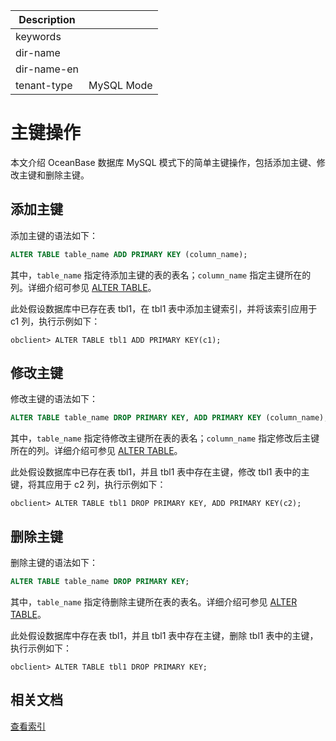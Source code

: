 | Description   |                 |
|---------------|-----------------|
| keywords      |                 |
| dir-name      |                 |
| dir-name-en   |                 |
| tenant-type   | MySQL Mode      |

# 主键操作

本文介绍 OceanBase 数据库 MySQL 模式下的简单主键操作，包括添加主键、修改主键和删除主键。

## 添加主键

添加主键的语法如下：

```sql
ALTER TABLE table_name ADD PRIMARY KEY (column_name);
```

其中，`table_name` 指定待添加主键的表的表名；`column_name` 指定主键所在的列。详细介绍可参见 [ALTER TABLE](../600.sql-statement-of-mysql-mode/1600.alter-table-of-mysql-mode.md)。

此处假设数据库中已存在表 tbl1，在 tbl1 表中添加主键索引，并将该索引应用于 c1 列，执行示例如下：

```shell
obclient> ALTER TABLE tbl1 ADD PRIMARY KEY(c1);
```

## 修改主键

修改主键的语法如下：

```sql
ALTER TABLE table_name DROP PRIMARY KEY, ADD PRIMARY KEY (column_name);
```

其中，`table_name` 指定待修改主键所在表的表名；`column_name` 指定修改后主键所在的列。详细介绍可参见 [ALTER TABLE](../600.sql-statement-of-mysql-mode/1600.alter-table-of-mysql-mode.md)。

此处假设数据库中已存在表 tbl1，并且 tbl1 表中存在主键，修改 tbl1 表中的主键，将其应用于 c2 列，执行示例如下：

```shell
obclient> ALTER TABLE tbl1 DROP PRIMARY KEY, ADD PRIMARY KEY(c2);
```

## 删除主键

删除主键的语法如下：

```sql
ALTER TABLE table_name DROP PRIMARY KEY;
```

其中，`table_name` 指定待删除主键所在表的表名。详细介绍可参见 [ALTER TABLE](../600.sql-statement-of-mysql-mode/1600.alter-table-of-mysql-mode.md)。

此处假设数据库中存在表 tbl1，并且 tbl1 表中存在主键，删除 tbl1 表中的主键，执行示例如下：

```shell
obclient> ALTER TABLE tbl1 DROP PRIMARY KEY;
```

## 相关文档

[查看索引](../../../../300.database-object-management/100.manage-object-of-mysql-mode/500.manage-indexes-of-mysql-mode/300.view-indexes-of-mysql-mode.md)
